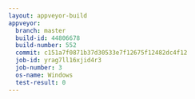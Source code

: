 ```yaml
---
layout: appveyor-build
appveyor:
  branch: master
  build-id: 44806678
  build-number: 552
  commit: c151a7f0871b37d30533e7f12675f12482dc4f12
  job-id: yrag7ll16xjid4r3
  job-number: 3
  os-name: Windows
  test-result: 0
---
```

